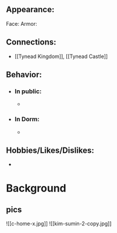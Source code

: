 ## Appearance:
Face: 
Armor: 

## Connections:
- [[Tynead Kingdom]], [[Tynead Castle]]
## Behavior:
- ### In public:
	- 
- ### In Dorm:
	- 
## Hobbies/Likes/Dislikes:
- 
# Background


## pics
![[c-home-x.jpg]]
![[kim-sumin-2-copy.jpg]]